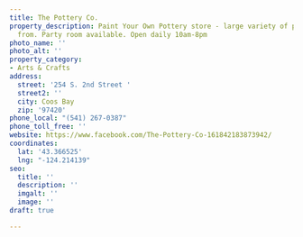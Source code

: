 ```yaml
---
title: The Pottery Co.
property_description: Paint Your Own Pottery store - large variety of pottery to choose
  from. Party room available. Open daily 10am-8pm
photo_name: ''
photo_alt: ''
property_category:
- Arts & Crafts
address:
  street: '254 S. 2nd Street '
  street2: ''
  city: Coos Bay
  zip: '97420'
phone_local: "(541) 267-0387"
phone_toll_free: ''
website: https://www.facebook.com/The-Pottery-Co-161842183873942/
coordinates:
  lat: '43.366525'
  lng: "-124.214139"
seo:
  title: ''
  description: ''
  imgalt: ''
  image: ''
draft: true

---
```

